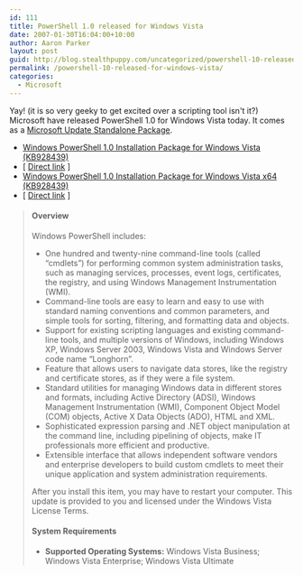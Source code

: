 ```yaml
---
id: 111
title: PowerShell 1.0 released for Windows Vista
date: 2007-01-30T16:04:00+10:00
author: Aaron Parker
layout: post
guid: http://blog.stealthpuppy.com/uncategorized/powershell-10-released-for-windows-vista
permalink: /powershell-10-released-for-windows-vista/
categories:
  - Microsoft
---
```

Yay! (it is so very geeky to get excited over a scripting tool isn't it?) Microsoft have released PowerShell 1.0 for Windows Vista today. It comes as a [Microsoft Update Standalone Package](http://support.microsoft.com/kb/928636).

  * [Windows PowerShell 1.0 Installation Package for Windows Vista (KB928439)](http://www.microsoft.com/downloads/details.aspx?FamilyID=c6ef4735-c7de-46a2-997a-ea58fdfcba63&DisplayLang=en)
  * [ [Direct link](http://download.microsoft.com/download/4/b/8/4b8e4fac-bf73-49d0-8b98-ce1f58ba26b8/Windows6.0-KB928439-x86.msu) ]
  * [Windows PowerShell 1.0 Installation Package for Windows Vista x64 (KB928439)](http://www.microsoft.com/downloads/details.aspx?FamilyID=af37d87d-5de6-4af1-80f4-740f625cd084&DisplayLang=en)
  * [ [Direct link](http://download.microsoft.com/download/c/d/f/cdfb3b08-f9bc-48c2-92fa-214b5e684cff/Windows6.0-KB928439-x64.msu) ]

> #### Overview
> 
> <p class="downloadInfo">
>   <a name="Description" title="Description"></a><span>Windows PowerShell includes: </span>
> </p>
> 
>   * One hundred and twenty-nine command-line tools (called &#8220;cmdlets&#8221;) for performing common system administration tasks, such as managing services, processes, event logs, certificates, the registry, and using Windows Management Instrumentation (WMI).
>   * Command-line tools are easy to learn and easy to use with standard naming conventions and common parameters, and simple tools for sorting, filtering, and formatting data and objects.
>   * Support for existing scripting languages and existing command-line tools, and multiple versions of Windows, including Windows XP, Windows Server 2003, Windows Vista and Windows Server code name &#8220;Longhorn&#8221;.
>   * Feature that allows users to navigate data stores, like the registry and certificate stores, as if they were a file system.
>   * Standard utilities for managing Windows data in different stores and formats, including Active Directory (ADSI), Windows Management Instrumentation (WMI), Component Object Model (COM) objects, Active X Data Objects (ADO), HTML and XML.
>   * Sophisticated expression parsing and .NET object manipulation at the command line, including pipelining of objects, make IT professionals more efficient and productive.
>   * Extensible interface that allows independent software vendors and enterprise developers to build custom cmdlets to meet their unique application and system administration requirements.
> 
> After you install this item, you may have to restart your computer. This update is provided to you and licensed under the Windows Vista License Terms.
> 
> <a name="Requirements" title="Requirements"></a>
> 
> #### System Requirements
> 
> <p class="downloadInfo">
>   <span></span>
> </p>
> 
>   * **Supported Operating Systems:** Windows Vista Business; Windows Vista Enterprise; Windows Vista Ultimate